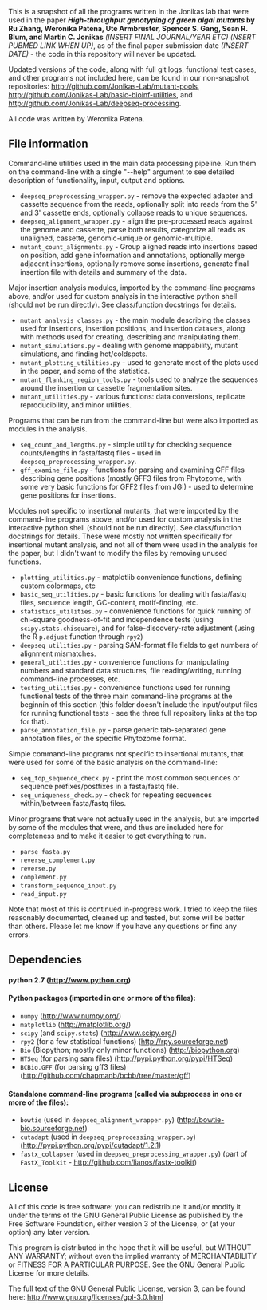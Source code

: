 This is a snapshot of all the programs written in the Jonikas lab that were used in the paper **_High-throughput genotyping of green algal mutants_ by Ru Zhang, Weronika Patena, Ute Armbruster, Spencer S. Gang, Sean R. Blum, and Martin C. Jonikas** _(INSERT FINAL JOURNAL/YEAR ETC)_ _(NSERT PUBMED LINK WHEN UP)_, as of the final paper submission date _(INSERT DATE)_ - the code in this repository will never be updated.

Updated versions of the code, along with full git logs, functional test cases, and other programs not included here, can be found in our non-snapshot repositories: http://github.com/Jonikas-Lab/mutant-pools, http://github.com/Jonikas-Lab/basic-bioinf-utilities, and http://github.com/Jonikas-Lab/deepseq-processing.

All code was written by Weronika Patena.  

## File information

Command-line utilities used in the main data processing pipeline.  Run them on the command-line with a single "--help" argument to see detailed description of functionality, input, output and options.
 *   `deepseq_preprocessing_wrapper.py` - remove the expected adapter and cassette sequence from the reads, optionally split into reads from the 5' and 3' cassette ends, optionally collapse reads to unique sequences.
 *   `deepseq_alignment_wrapper.py` - align the pre-processed reads against the genome and cassette, parse both results, categorize all reads as unaligned, cassette, genomic-unique or genomic-multiple.
 *   `mutant_count_alignments.py` - Group aligned reads into insertions based on position, add gene information and annotations, optionally merge adjacent insertions, optionally remove some insertions, generate final insertion file with details and summary of the data.

Major insertion analysis modules, imported by the command-line programs above, and/or used for custom analysis in the interactive python shell (should not be run directly).  See class/function docstrings for details.
 *   `mutant_analysis_classes.py` - the main module describing the classes used for insertions, insertion positions, and insertion datasets, along with methods used for creating, describing and manipulating them.
 *   `mutant_simulations.py` - dealing with genome mappability, mutant simulations, and finding hot/coldspots.
 *   `mutant_plotting_utilities.py` - used to generate most of the plots used in the paper, and some of the statistics.
 *   `mutant_flanking_region_tools.py` - tools used to analyze the sequences around the insertion or cassette fragmentation sites.
 *   `mutant_utilities.py` - various functions: data conversions, replicate reproducibility, and minor utilities.

Programs that can be run from the command-line but were also imported as modules in the analysis.
 *   `seq_count_and_lengths.py` - simple utility for checking sequence counts/lengths in fasta/fastq files - used in `deepseq_preprocessing_wrapper.py`.
 *   `gff_examine_file.py` - functions for parsing and examining GFF files describing gene positions (mostly GFF3 files from Phytozome, with some very basic functions for GFF2 files from JGI) - used to determine gene positions for insertions.

Modules not specific to insertional mutants, that were imported by the command-line programs above, and/or used for custom analysis in the interactive python shell (should not be run directly).  See class/function docstrings for details.  These were mostly not written specifically for insertional mutant analysis, and not all of them were used in the analysis for the paper, but I didn't want to modify the files by removing unused functions.
 *   `plotting_utilities.py` - matplotlib convenience functions, defining custom colormaps, etc
 *   `basic_seq_utilities.py` - basic functions for dealing with fasta/fastq files, sequence length, GC-content, motif-finding, etc.
 *   `statistics_utilities.py` - convenience functions for quick running of chi-square goodness-of-fit and independence tests (using `scipy.stats.chisquare`), and for false-discovery-rate adjustment (using the R `p.adjust` function through `rpy2`)
 *   `deepseq_utilities.py` - parsing SAM-format file fields to get numbers of alignment mismatches.
 *   `general_utilities.py` - convenience functions for manipulating numbers and standard data structures, file reading/writing, running command-line processes, etc. 
 *   `testing_utilities.py` - convenience functions used for running functional tests of the three main command-line programs at the beginnin of this section (this folder doesn't include the input/output files for running functional tests - see the three full repository links at the top for that).
 *   `parse_annotation_file.py` - parse generic tab-separated gene annotation files, or the specific Phytozome format.

Simple command-line programs not specific to insertional mutants, that were used for some of the basic analysis on the command-line:
 *   `seq_top_sequence_check.py` - print the most common sequences or sequence prefixes/postfixes in a fasta/fastq file.
 *   `seq_uniqueness_check.py` - check for repeating sequences within/between fasta/fastq files.

Minor programs that were not actually used in the analysis, but are imported by some of the modules that were, and thus are included here for completeness and to make it easier to get everything to run.
 *   `parse_fasta.py`
 *   `reverse_complement.py`
 *   `reverse.py`
 *   `complement.py`
 *   `transform_sequence_input.py`
 *   `read_input.py`

Note that most of this is continued in-progress work.  I tried to keep the files reasonably documented, cleaned up and tested, but some will be better than others.  Please let me know if you have any questions or find any errors.

## Dependencies

#### python 2.7 (http://www.python.org)

#### Python packages (imported in one or more of the files):

 *   `numpy` (http://www.numpy.org/)
 *   `matplotlib` (http://matplotlib.org/)
 *   `scipy` (and `scipy.stats`) (http://www.scipy.org/)
 *   `rpy2` (for a few statistical functions) (http://rpy.sourceforge.net)
 *   `Bio` (Biopython; mostly only minor functions) (http://biopython.org)
 *   `HTSeq` (for parsing sam files) (http://pypi.python.org/pypi/HTSeq)
 *   `BCBio.GFF` (for parsing gff3 files) (http://github.com/chapmanb/bcbb/tree/master/gff)

#### Standalone command-line programs (called via subprocess in one or more of the files):

 *   `bowtie` (used in `deepseq_alignment_wrapper.py`) (http://bowtie-bio.sourceforge.net)
 *   `cutadapt` (used in `deepseq_preprocessing_wrapper.py`) (http://pypi.python.org/pypi/cutadapt/1.2.1)
 *   `fastx_collapser` (used in `deepseq_preprocessing_wrapper.py`) (part of `FastX_Toolkit` - http://github.com/lianos/fastx-toolkit)

## License

All of this code is free software: you can redistribute it and/or modify it under the terms of the GNU General Public License as published by the Free Software Foundation, either version 3 of the License, or (at your option) any later version.

This program is distributed in the hope that it will be useful, but WITHOUT ANY WARRANTY; without even the implied warranty of MERCHANTABILITY or FITNESS FOR A PARTICULAR PURPOSE. See the GNU General Public License for more details.

The full text of the GNU General Public License, version 3, can be found here: http://www.gnu.org/licenses/gpl-3.0.html
